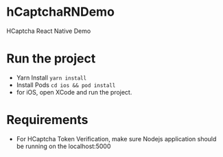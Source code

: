 # hCaptchaRNDemo

HCaptcha React Native Demo

# Run the project

- Yarn Install `yarn install`
- Install Pods `cd ios && pod install`
- for iOS, open XCode and run the project.

# Requirements

- For HCaptcha Token Verification, make sure Nodejs application should be running on the localhost:5000
